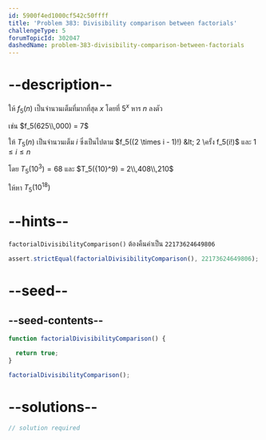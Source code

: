 ```yaml
---
id: 5900f4ed1000cf542c50ffff
title: 'Problem 383: Divisibility comparison between factorials'
challengeType: 5
forumTopicId: 302047
dashedName: problem-383-divisibility-comparison-between-factorials
---
```


# --description--

ให้ $f_5(n)$ เป็นจำนวนเต็มที่มากที่สุด $x$ โดยที่ $5^x$ หาร $n$ ลงตัว

เช่น $f_5(625\\,000) = 7$

ให้ $T_5(n)$ เป็นจำนวนเต็ม $i$ ซึ่งเป็นไปตาม $f_5((2 \times i - 1)!) &lt; 2 \ครั้ง f_5(i!)$ และ $1 ≤ i ≤ n$

โดย $T_5({10}^3) = 68$ และ $T_5({10}^9) = 2\\,408\\,210$

ให้หา $T_5({10}^{18})$

# --hints--

`factorialDivisibilityComparison()` ต้องคืนค่าเป็น `22173624649806`

```js
assert.strictEqual(factorialDivisibilityComparison(), 22173624649806);
```

# --seed--

## --seed-contents--

```js
function factorialDivisibilityComparison() {

  return true;
}

factorialDivisibilityComparison();
```

# --solutions--

```js
// solution required
```
